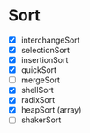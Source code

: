 # Sort

- [x] interchangeSort
- [x] selectionSort
- [x] insertionSort
- [x] quickSort
- [ ] mergeSort
- [x] shellSort
- [x] radixSort
- [x] heapSort (array)
- [ ] shakerSort
